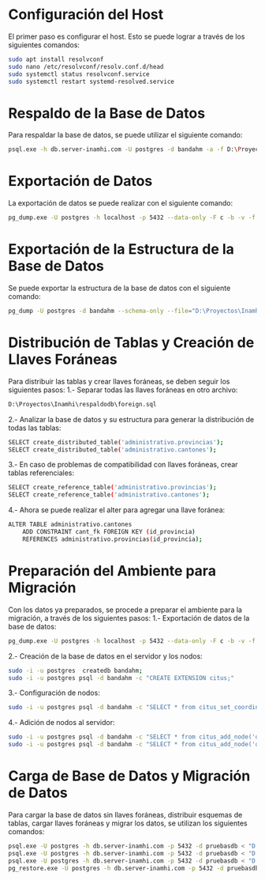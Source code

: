 # Configuración del Host

El primer paso es configurar el host. Esto se puede lograr a través de los siguientes comandos:

```bash
sudo apt install resolvconf
sudo nano /etc/resolvconf/resolv.conf.d/head
sudo systemctl status resolvconf.service
sudo systemctl restart systemd-resolved.service
```
# Respaldo de la Base de Datos

Para respaldar la base de datos, se puede utilizar el siguiente comando:

```bash
psql.exe -h db.server-inamhi.com -U postgres -d bandahm -a -f D:\Proyectos\Inamhi\respaldodb\bandahm_data.sql
```

# Exportación de Datos
La exportación de datos se puede realizar con el siguiente comando:
```bash
pg_dump.exe -U postgres -h localhost -p 5432 --data-only -F c -b -v -f "D:\Proyectos\Inamhi\respaldodb\bandahm_data.backup" bandahm
```

# Exportación de la Estructura de la Base de Datos
Se puede exportar la estructura de la base de datos con el siguiente comando:

```bash
pg_dump -U postgres -d bandahm --schema-only --file="D:\Proyectos\Inamhi\respaldodb\bandahm.sql"
```

# Distribución de Tablas y Creación de Llaves Foráneas
Para distribuir las tablas y crear llaves foráneas, se deben seguir los siguientes pasos:
1.- Separar todas las llaves foráneas en otro archivo:

```bash
D:\Proyectos\Inamhi\respaldodb\foreign.sql
```
2.- Analizar la base de datos y su estructura para generar la distribución de todas las tablas:
```bash
SELECT create_distributed_table('administrativo.provincias');
SELECT create_distributed_table('administrativo.cantones');
```

3.- En caso de problemas de compatibilidad con llaves foráneas, crear tablas referenciales:
```bash
SELECT create_reference_table('administrativo.provincias');
SELECT create_reference_table('administrativo.cantones');
```

4.- Ahora se puede realizar el alter para agregar una llave foránea:
```bash
ALTER TABLE administrativo.cantones
    ADD CONSTRAINT cant_fk FOREIGN KEY (id_provincia)
    REFERENCES administrativo.provincias(id_provincia);
```

# Preparación del Ambiente para Migración
Con los datos ya preparados, se procede a preparar el ambiente para la migración, a través de los siguientes pasos:
1.- Exportación de datos de la base de datos:
```bash
pg_dump.exe -U postgres -h localhost -p 5432 --data-only -F c -b -v -f "D:\Proyectos\Inamhi\respaldodb\bandahm_data.backup" bandahm
```
2.- Creación de la base de datos en el servidor y los nodos:
```bash
sudo -i -u postgres  createdb bandahm;
sudo -i -u postgres psql -d bandahm -c "CREATE EXTENSION citus;"
```
3.- Configuración de nodos:
```bash
sudo -i -u postgres psql -d bandahm -c "SELECT * from citus_set_coordinator_host('db.server-inamhi.com',5432);"
```
4.- Adición de nodos al servidor:
```bash
sudo -i -u postgres psql -d bandahm -c "SELECT * from citus_add_node('db.nodo1-inamhi.com',5432);"
sudo -i -u postgres psql -d bandahm -c "SELECT * from citus_add_node('db.nodo2-inamhi.com',5432);"
```
# Carga de Base de Datos y Migración de Datos
Para cargar la base de datos sin llaves foráneas, distribuir esquemas de tablas, cargar llaves foráneas y migrar los datos, se utilizan los siguientes comandos:

```bash
psql.exe -U postgres -h db.server-inamhi.com -p 5432 -d pruebasdb < "D:\Proyectos\Inamhi\respaldodb\bandahm.sql"
psql.exe -U postgres -h db.server-inamhi.com -p 5432 -d pruebasdb < "D:\Proyectos\Inamhi\respaldodb\distributed_table.sql"
psql.exe -U postgres -h db.server-inamhi.com -p 5432 -d pruebasdb < "D:\Proyectos\Inamhi\respaldodb\foreign.sql"
pg_restore.exe -U postgres -h db.server-inamhi.com -p 5432 -d pruebasdb "D:\Proyectos\Inamhi\respaldodb\bandahm_data.backup"
```






